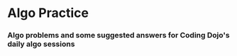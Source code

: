 # Algo Practice

### Algo problems and some suggested answers for Coding Dojo's daily algo sessions
